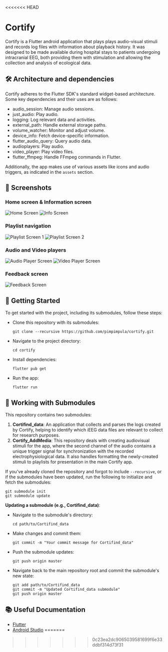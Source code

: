 <<<<<<< HEAD
# Cortify

Cortify is a Flutter android application that plays plays audio-visual stimuli and records log files with information about playback history. 
It was designed to be made available during hospital stays to patients undergoing intracranial EEG, both providing them with stimulation and allowing the collection and analysis of ecological data. 

## 🛠 Architecture and dependencies
Cortify adheres to the Flutter SDK's standard widget-based architecture. Some key dependencies and their uses are as follows:

  - audio_session: Manage audio sessions.
  - just_audio: Play audio.
  - logging: Log relevant data and activities.
  - external_path: Handle external storage paths.
  - volume_watcher: Monitor and adjust volume.
  - device_info: Fetch device-specific information.
  - flutter_audio_query: Query audio data.
  - audioplayers: Play audio.
  - video_player: Play video files.
  - flutter_ffmpeg: Handle FFmpeg commands in Flutter.

Additionally, the app makes use of various assets like icons and audio triggers, as indicated in the `assets` section.


## 📸 Screenshots

### Home screen & Information screen
![Home Screen](screenshots/Cortify_Home.PNG)
![Info Screen](screenshots/Cortify_Info.PNG)

### Playlist navigation
![Playlist Screen 1](screenshots/Cortify_Audiobooks.PNG)
![Playlist Screen 2](screenshots/Cortify_Audiobooks_LPP.PNG)

### Audio and Video players
![Audio Player Screen](screenshots/Cortify_AudioPlayer_LPP.PNG)
![Video Player Screen](screenshots/Cortify_VideoPlayer.PNG)

### Feedback screen
![Feedback Screen](screenshots/Cortify_Feedback.PNG)


## 🚀 Getting Started
To get started with the project, including its submodules, follow these steps:

- Clone this repository with its submodules:
  ```
  git clone --recursive https://github.com/pimpimpula/cortify.git
  ```
- Navigate to the project directory:
  ```
  cd cortify
  ```
- Install dependencies:
  ```
  flutter pub get
  ```
- Run the app:
  ```
  flutter run
  ```

## 🧩 Working with Submodules

This repository contains two submodules:

1. **Cortifind_data**: An application that collects and parses the logs created by Cortify, helping to identify which iEEG data files are relevant to collect for research purposes.
2. **Cortify_AddMedia**: This repository deals with creating audiovisual stimuli for the app, where the second channel of the audio contains a unique trigger signal for synchronization with the recorded electrophysiological data. It also handles formatting the newly-created stimuli to playlists for presentation in the main Cortify app.


If you've already cloned the repository and forgot to include `--recursive`, or if the submodules have been updated, run the following to initialize and fetch the submodules:

```
git submodule init
git submodule update
```

**Updating a submodule (e.g., Cortifind_data)**:
- Navigate to the submodule's directory:
  ```
  cd path/to/Cortifind_data
  ```
- Make changes and commit them:
  ```
  git commit -m "Your commit message for Cortifind_data"
  ```
- Push the submodule updates:
  ```
  git push origin master
  ```

- Navigate back to the main repository root and commit the submodule's new state:
  ```
  git add path/to/Cortifind_data
  git commit -m "Updated Cortifind_data submodule"
  git push origin master
  ```

## 📚 Useful Documentation

- [Flutter](https://docs.flutter.dev/)
- [Android Studio]()
=======

>>>>>>> 0c23ea2dc9065039581699f6e33ddbf314d73f31
